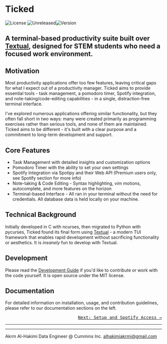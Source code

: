 # Ticked 
![License](https://img.shields.io/badge/license-MIT-blue) ![Unreleased](https://img.shields.io/badge/beta-pre%20release-yellow)![Version](https://img.shields.io/badge/version-%200.1.3-orange)

       
## A terminal-based productivity suite built over [Textual](https://textual.textualize.io), designed for STEM students who need a focused work environment.


## Motivation

Most productivity applications offer too few features, leaving critical gaps for what I expect out of a productivity manager. Ticked aims to provide essential tools - task management, a pomodoro timer, Spotify integration, and note-taking/code-editing capabilities - in a single, distraction-free terminal interface.

I've explored numerous applications offering similar functionality, but they often fall short in two ways: many were created primarily as programming exercises rather than serious tools, and none of them are maintained. Ticked aims to be different - it's built with a clear purpose and a commitment to long-term development and support.

## Core Features

- Task Management with detailed insights and customization options
- Pomodoro Timer with the ability to set your own settings
- Spotify Integration via Spotipy and their Web API (Premium users only, see Spotify section for more info)
- Note-taking & Code Editing - Syntax highlighting, vim motions, autocomplete, and more features on the horizon
- Terminal-based Interface - All ran in your terminal without the need for credentials. All database data is held locally on your machine.

## Technical Background

Initially developed in C with ncurses, then migrated to Python with pycurses, Ticked found its final form using [Textual](https://textual.textualize.io) - a modern TUI framework that enables rapid development without sacrificing functionality or aesthetics. It is _insanely_ fun to develop with Textual.

## Development

Please read the [Development Guide](development.md) if you'd like to contribute or work with the code yourself. It is open source under the MIT license.

## Documentation

For detailed information on installation, usage, and contribution guidelines, please refer to our documentation sections on the left.

<div align="right">
<a href="#quick-start" onclick="event.preventDefault(); loadPage('quick-start');">
    <kbd>Next: Setup and Spotify Access →</kbd>
</a>
</div>

--------
---------

Akrm Al-Hakimi
Data Engineer @ Cummins Inc.
alhakimiakrmj@gmail.com

